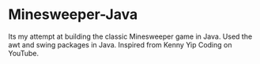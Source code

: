 # Minesweeper-Java
Its my attempt at building the classic Minesweeper game in Java. Used the awt and swing packages in Java. Inspired from Kenny Yip Coding on YouTube.
